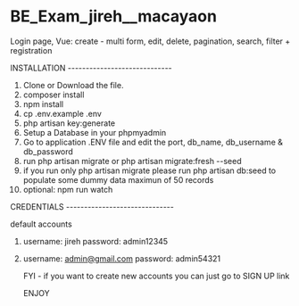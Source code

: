 # BE_Exam_jireh__macayaon
Login page, Vue: create - multi form, edit, delete, pagination, search, filter + registration


INSTALLATION -----------------------------

1. Clone or Download the file.
2. composer install
3. npm install
4. cp .env.example .env
5. php artisan key:generate
7. Setup a Database in your phpmyadmin
8. Go to application .ENV file and edit the port, db_name, db_username & db_password
9. run php artisan migrate or php artisan migrate:fresh --seed
10. if you run only php artisan migrate please run php artisan db:seed to populate some dummy data maximun of 50 records
11. optional: npm run watch

CREDENTIALS ------------------------------

default accounts
1. username: jireh
   password: admin12345
2. username: admin@gmail.com
   password: admin54321
   
   FYI - if you want to create new accounts you can just go to SIGN UP link
   
   
   ENJOY
   
